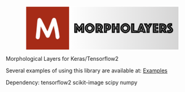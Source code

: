 <img src="https://github.com/Jacobiano/morpholayers/blob/master/logo.png" alt="morpholayers" width="400px" style="display: block; margin-left: auto; margin-right: auto"/>



Morphological Layers for Keras/Tensorflow2

Several examples of using this library are available at:
[Examples](http://www.cmm.mines-paristech.fr/~velasco/morpholayers/)


Dependency:
tensorflow2
scikit-image
scipy
numpy
